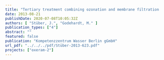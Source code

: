 ```yaml
---
title: "Tertiary treatment combining ozonation and membrane filtration – Pilot scale investigations"
date: 2013-08-21
publishDate: 2020-07-08T10:05:32Z
authors: [ "Stüber, J.", "Godehardt, M." ]
publication_types: ["4"]
abstract: ""
featured: false
publication: "Kompetenzzentrum Wasser Berlin gGmbH"
url_pdf: "../../../pdf/Stüber-2013-623.pdf"
projects: ["oxeram-2"]
---
```



